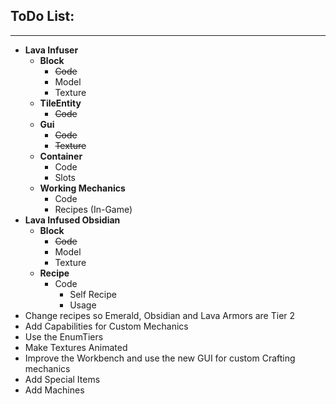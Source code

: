 ## ToDo List:
---
+ **Lava Infuser**
  + **Block**
    + ~~Code~~
    + Model
    + Texture
  + **TileEntity**
    + ~~Code~~
  + **Gui**
    + ~~Code~~
    + ~~Texture~~
  + **Container**
    + Code
    + Slots
  + **Working Mechanics**
    + Code
    + Recipes (In-Game)
+ **Lava Infused Obsidian**
  + **Block**
    + ~~Code~~
    + Model
    + Texture
  + **Recipe**
    + Code
      + Self Recipe
      + Usage
+ Change recipes so Emerald, Obsidian and Lava Armors are Tier 2
+ Add Capabilities for Custom Mechanics
+ Use the EnumTiers
+ Make Textures Animated
+ Improve the Workbench and use the new GUI for custom Crafting mechanics
+ Add Special Items
+ Add Machines

